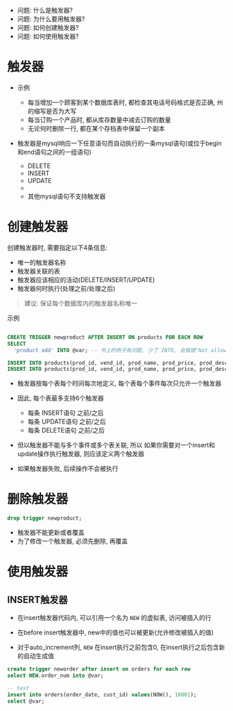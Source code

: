 + 问题: 什么是触发器?
+ 问题: 为什么要用触发器?
+ 问题: 如何创建触发器?
+ 问题: 如何使用触发器?

# 触发器

+ 示例
    + 每当增加一个顾客到某个数据库表时, 都检查其电话号码格式是否正确, 州的缩写是否为大写
    + 每当订购一个产品时, 都从库存数量中减去订购的数量
    + 无论何时删除一行, 都在某个存档表中保留一个副本

+ 触发器是mysql响应一下任意语句而自动执行的一条mysql语句(或位于begin和end语句之间的一组语句)
    + DELETE
    + INSERT
    + UPDATE
    +
    + 其他mysql语句不支持触发器

# 创建触发器

创建触发器时, 需要指定以下4条信息:

+ 唯一的触发器名称
+ 触发器关联的表
+ 触发器应该相应的活动(DELETE/INSERT/UPDATE)
+ 触发器何时执行(处理之前/处理之后)

> 建议: 保证每个数据库内的触发器名称唯一

示例

```sql

CREATE TRIGGER newproduct AFTER INSERT ON products FOR EACH ROW
SELECT
  'product add' INTO @var; -- 书上的例子有问题, 少了 INTO, 会报错"Not allowed to return a result set from a trigger"

INSERT INTO products(prod_id, vend_id, prod_name, prod_price, prod_desc) VALUES('DEC01', 1001, '.5 ton dece', 5.99, '.5 ton anvil, black, complete with handy hook');
INSERT INTO products(prod_id, vend_id, prod_name, prod_price, prod_desc) VALUES('DEC02', 1001, '.5 ton dece', 5.99, '.5 ton anvil, black, complete with handy hook');
```

+ 触发器按每个表每个时间每次地定义, 每个表每个事件每次只允许一个触发器
+ 因此, 每个表最多支持6个触发器
    + 每条 INSERT语句 之前/之后
    + 每条 UPDATE语句 之前/之后
    + 每条 DELETE语句 之前/之后

+ 但以触发器不能与多个事件或多个表关联, 所以 如果你需要对一个insert和update操作执行触发器, 则应该定义两个触发器

+ 如果触发器失败, 后续操作不会被执行


# 删除触发器

```sql
drop trigger newproduct;
```

+ 触发器不能更新或者覆盖
+ 为了修改一个触发器, 必须先删除, 再覆盖

# 使用触发器

## INSERT触发器

+ 在insert触发器代码内, 可以引用一个名为 `NEW` 的虚拟表, 访问被插入的行

+ 在before insert触发器中, new中的值也可以被更新(允许修改被插入的值)

+ 对于auto_increment列, `NEW` 在insert执行之前包含0, 在insert执行之后包含新的自动生成值

```sql
create trigger neworder after insert on orders for each row
select NEW.order_num into @var;

-- test
insert into orders(order_date, cust_id) values(NOW(), 10001);
select @var;
```



